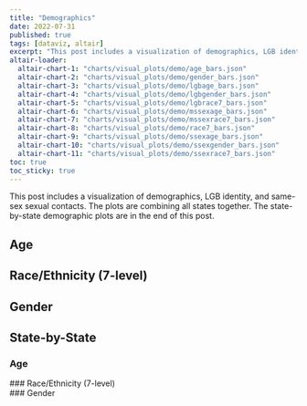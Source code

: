 ```yaml
---
title: "Demographics"
date: 2022-07-31
published: true
tags: [dataviz, altair]
excerpt: "This post includes a visualization of demographics, LGB identity, and same-sex sexual contacts."
altair-loader:
  altair-chart-1: "charts/visual_plots/demo/age_bars.json"
  altair-chart-2: "charts/visual_plots/demo/gender_bars.json"
  altair-chart-3: "charts/visual_plots/demo/lgbage_bars.json"
  altair-chart-4: "charts/visual_plots/demo/lgbgender_bars.json"
  altair-chart-5: "charts/visual_plots/demo/lgbrace7_bars.json"
  altair-chart-6: "charts/visual_plots/demo/mssexage_bars.json"
  altair-chart-7: "charts/visual_plots/demo/mssexrace7_bars.json"
  altair-chart-8: "charts/visual_plots/demo/race7_bars.json"
  altair-chart-9: "charts/visual_plots/demo/ssexage_bars.json"
  altair-chart-10: "charts/visual_plots/demo/ssexgender_bars.json"
  altair-chart-11: "charts/visual_plots/demo/ssexrace7_bars.json"
toc: true
toc_sticky: true
---
```


This post includes a visualization of demographics, LGB identity, and same-sex sexual contacts. 
The plots are combining all states together. The state-by-state demographic plots are in the end of this post.

## Age

<div id="altair-chart-3"></div>
<div id="altair-chart-9"></div>
<div id="altair-chart-6"></div>

## Race/Ethnicity (7-level)

<div id="altair-chart-5"></div>
<div id="altair-chart-11"></div>
<div id="altair-chart-7"></div>

## Gender

<div id="altair-chart-4"></div>
<div id="altair-chart-10"></div>

## State-by-State

### Age
<div id="altair-chart-1"></div>
### Race/Ethnicity (7-level)
<div id="altair-chart-8"></div>
### Gender
<div id="altair-chart-2"></div>
